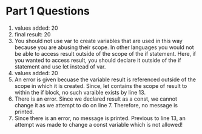 # Part 1 Questions

1. values added: 20
2. final result: 20
3. You should not use var to create variables that are used in this way because you are abusing their scope. In other languages you would not be able to access result outside of the scope of the if statement. Here, if you wanted to access result, you should declare it outside of the if statement and use let instead of var. 
4. values added: 20
5. An error is given becuase the variable result is referenced outside of the scope in which it is created. Since, let contains the scope of result to within the if block, no such varaible exists by line 13. 
6. There is an error. Since we declared result as a const, we cannot change it as we attempt to do on line 7. Therefore, no message is printed.
7. Since there is an error, no message is printed. Previous to line 13, an attempt was made to change a const variable which is not allowed!
